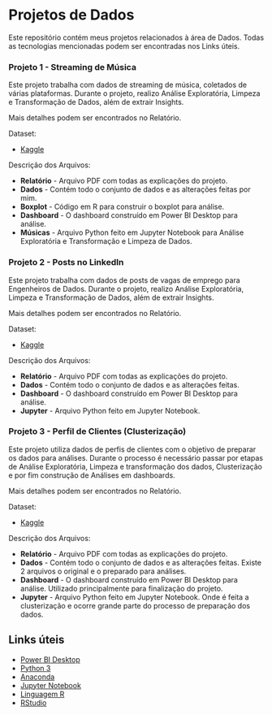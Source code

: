 # Projetos de Dados

Este repositório contém meus projetos relacionados à área de Dados. Todas as tecnologias mencionadas podem ser encontradas nos Links úteis.

### Projeto 1 - Streaming de Música
Este projeto trabalha com dados de streaming de música, coletados de várias plataformas. Durante o projeto, realizo Análise Exploratória, Limpeza e Transformação de Dados, além de extrair Insights.

Mais detalhes podem ser encontrados no Relatório.

Dataset:  
- [Kaggle](https://www.kaggle.com/datasets/thedevastator/streaming-activity-dataset)

Descrição dos Arquivos:

- **Relatório** - Arquivo PDF com todas as explicações do projeto.
- **Dados** - Contém todo o conjunto de dados e as alterações feitas por mim.
- **Boxplot** - Código em R para construir o boxplot para análise.
- **Dashboard** - O dashboard construído em Power BI Desktop para análise.
- **Músicas** - Arquivo Python feito em Jupyter Notebook para Análise Exploratória e Transformação e Limpeza de Dados.

### Projeto 2 - Posts no LinkedIn
Este projeto trabalha com dados de posts de vagas de emprego para Engenheiros de Dados. Durante o projeto, realizo Análise Exploratória, Limpeza e Transformação de Dados, além de extrair Insights.

Mais detalhes podem ser encontrados no Relatório.

Dataset:
- [Kaggle](https://www.kaggle.com/datasets/asaniczka/linkedin-data-engineer-job-postings)

Descrição dos Arquivos:

- **Relatório** - Arquivo PDF com todas as explicações do projeto.
- **Dados** - Contém todo o conjunto de dados e as alterações feitas.
- **Dashboard** - O dashboard construído em Power BI Desktop para análise.
- **Jupyter** - Arquivo Python feito em Jupyter Notebook.

### Projeto 3 - Perfil de Clientes (Clusterização)
Este projeto utiliza dados de perfis de clientes com o objetivo de preparar os dados para análises. Durante o processo é necessário passar por etapas de Análise Exploratória, Limpeza e transformação dos dados, Clusterização e por fim construção de Análises em dashboards.

Mais detalhes podem ser encontrados no Relatório.

Dataset:
- [Kaggle]([https://www.kaggle.com/datasets/asaniczka/linkedin-data-engineer-job-postings](https://www.kaggle.com/datasets/rodsaldanha/arketing-campaign))

Descrição dos Arquivos:

- **Relatório** - Arquivo PDF com todas as explicações do projeto.
- **Dados** - Contém todo o conjunto de dados e as alterações feitas. Existe 2 arquivos o original e o preparado para análises.
- **Dashboard** - O dashboard construído em Power BI Desktop para análise. Utilizado principalmente para finalização do projeto.
- **Jupyter** - Arquivo Python feito em Jupyter Notebook. Onde é feita a clusterização e ocorre grande parte do processo de preparação dos dados.


## Links úteis

 - [Power BI Desktop](https://www.microsoft.com/en-us/download/details.aspx?id=58494?ocid=ORSEARCH_Bing)
 - [Python 3](https://www.python.org/)
 - [Anaconda](https://www.anaconda.com/)
 - [Jupyter Notebook](https://jupyter.org/)
 - [Linguagem R](https://www.r-project.org/)
 - [RStudio](https://www.rstudio.com/categories/rstudio-ide/)
